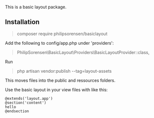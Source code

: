 This is a basic layout package. 

## Installation

> composer require philipsorensen/basiclayout

Add the following to config/app.php under 'providers':

> PhilipSorensen\BasicLayout\Providers\BasicLayoutProvider::class,

Run

> php artisan vendor:publish --tag=layout-assets

This moves files into the public and ressources folders. 

Use the basic layout in your view files with like this: 

```
@extends('layout.app')
@section('content')
hello
@endsection
```